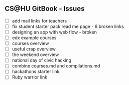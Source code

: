 ## CS@HU GitBook - Issues

- [ ] add mail links for teachers
- [ ] fix student starter pack read me page - 6 broken links
- [ ] designing an app with web flow - broken
- [ ] edx example courses
- [ ] courses overview
- [ ] useful crap overview
- [ ] the weekend overview
- [ ] national day of civic hacking
- [ ] combine courses.md and compilations.md
- [ ] hackathons starter link
- [ ] Ruby warrior link
